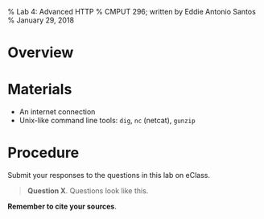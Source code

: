 % Lab 4: Advanced HTTP
% CMPUT 296; written by Eddie Antonio Santos
% January 29, 2018

Overview
========

Materials
=========

 - An internet connection
 - Unix-like command line tools: `dig`, `nc` (netcat), `gunzip`

Procedure
=========

Submit your responses to the questions in this lab on eClass.

> **Question X**. Questions look like this.

**Remember to cite your sources**.

<!--

Create requests in a text editor of your choice.

-->

<!--

Attach Accept-Encoding to server

Get the uncompressed data.

Report the file size.

gunzip the content

Report the file size again.

https://github.com/jvns/gzip.jl

-->

<!--

Omit the Host header to example.com

-->

<!-- manually fetch IP addresses with dig -->

<!--

Make them construct an HTTP request

-->
